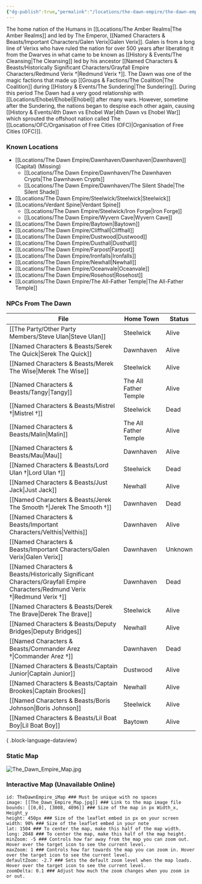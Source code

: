 ```yaml
---
{"dg-publish":true,"permalink":"/locations/the-dawn-empire/the-dawn-empire/","noteIcon":"","created":"2024-02-28T17:59:27.702+00:00","updated":"2024-12-13T20:58:22.734+00:00"}
---
```


The home nation of the Humans in [[Locations/The Amber Realms\|The Amber Realms]] and led by The Emperor, [[Named Characters & Beasts/Important Characters/Galen Verix\|Galen Verix]]. Galen is from a long line of Verixs who have ruled the nation for over 500 years after liberating it from the Dwarves in what came to be known as [[History & Events/The Cleansing\|The Cleansing]] led by his ancestor [[Named Characters & Beasts/Historically Significant  Characters/Grayfall Empire Characters/Redmund Verix †\|Redmund Verix †]]. The Dawn was one of the magic factions that made up [[Groups & Factions/The Coalition\|The Coalition]] during [[History & Events/The Sundering\|The Sundering]]. During this period The Dawn had a very good relationship with [[Locations/Ehobel/Ehobel\|Ehobel]] after many wars. However, sometime after the Sundering, the nations began to despise each other again, causing [[History & Events/4th Dawn vs Ehobel War\|4th Dawn vs Ehobel War]] which sprouted the offshoot nation called The [[Locations/OFC/Organisation of Free Cities (OFC)\|Organisation of Free Cities (OFC)]].

### Known Locations
- [[Locations/The Dawn Empire/Dawnhaven/Dawnhaven\|Dawnhaven]] (Capital) (Missing)
	- [[Locations/The Dawn Empire/Dawnhaven/The Dawnhaven Crypts\|The Dawnhaven Crypts]]
	- [[Locations/The Dawn Empire/Dawnhaven/The Silent Shade\|The Silent Shade]]
- [[Locations/The Dawn Empire/Steelwick/Steelwick\|Steelwick]]
- [[Locations/Verdant Spine\|Verdant Spine]]
	- [[Locations/The Dawn Empire/Steelwick/Iron Forge\|Iron Forge]]
	- [[Locations/The Dawn Empire/Wyvern Cave\|Wyvern Cave]]
- [[Locations/The Dawn Empire/Baytown\|Baytown]]
- [[Locations/The Dawn Empire/Cliffhall\|Cliffhall]]
- [[Locations/The Dawn Empire/Dustwood\|Dustwood]]
- [[Locations/The Dawn Empire/Dusthall\|Dusthall]]
- [[Locations/The Dawn Empire/Farpost\|Farpost]]
- [[Locations/The Dawn Empire/Ironfalls\|Ironfalls]] 
- [[Locations/The Dawn Empire/Newhall\|Newhall]]
- [[Locations/The Dawn Empire/Oceanvale\|Oceanvale]]
- [[Locations/The Dawn Empire/Rosehost\|Rosehost]]
- [[Locations/The Dawn Empire/The All-Father Temple\|The All-Father Temple]]

### NPCs From The Dawn
| File                                                                                                                              | Home Town             | Status  |
| --------------------------------------------------------------------------------------------------------------------------------- | --------------------- | ------- |
| [[The Party/Other Party Members/Steve Ulan\|Steve Ulan]]                                                                       | Steelwick             | Alive   |
| [[Named Characters & Beasts/Serek The Quick\|Serek The Quick]]                                                                 | Dawnhaven             | Alive   |
| [[Named Characters & Beasts/Merek The Wise\|Merek The Wise]]                                                                   | Steelwick             | Alive   |
| [[Named Characters & Beasts/Tangy\|Tangy]]                                                                                     | The All Father Temple | Alive   |
| [[Named Characters & Beasts/Mistrel †\|Mistrel †]]                                                                             | Steelwick             | Dead    |
| [[Named Characters & Beasts/Malin\|Malin]]                                                                                     | The All Father Temple | Alive   |
| [[Named Characters & Beasts/Mau\|Mau]]                                                                                         | Dawnhaven             | Alive   |
| [[Named Characters & Beasts/Lord Ulan †\|Lord Ulan †]]                                                                         | Steelwick             | Dead    |
| [[Named Characters & Beasts/Just Jack\|Just Jack]]                                                                             | Newhall               | Alive   |
| [[Named Characters & Beasts/Jerek The Smooth †\|Jerek The Smooth †]]                                                           | Dawnhaven             | Dead    |
| [[Named Characters & Beasts/Important Characters/Velthis\|Velthis]]                                                            | Dawnhaven             | Alive   |
| [[Named Characters & Beasts/Important Characters/Galen Verix\|Galen Verix]]                                                    | Dawnhaven             | Unknown |
| [[Named Characters & Beasts/Historically Significant  Characters/Grayfall Empire Characters/Redmund Verix †\|Redmund Verix †]] | Dawnhaven             | Dead    |
| [[Named Characters & Beasts/Derek The Brave\|Derek The Brave]]                                                                 | Steelwick             | Alive   |
| [[Named Characters & Beasts/Deputy Bridges\|Deputy Bridges]]                                                                   | Newhall               | Alive   |
| [[Named Characters & Beasts/Commander Arez †\|Commander Arez †]]                                                               | Dawnhaven             | Dead    |
| [[Named Characters & Beasts/Captain Junior\|Captain Junior]]                                                                   | Dustwood              | Alive   |
| [[Named Characters & Beasts/Captain Brookes\|Captain Brookes]]                                                                 | Newhall               | Alive   |
| [[Named Characters & Beasts/Boris Johnson\|Boris Johnson]]                                                                     | Steelwick             | Alive   |
| [[Named Characters & Beasts/Lil Boat Boy\|Lil Boat Boy]]                                                                       | Baytown               | Alive   |

{ .block-language-dataview}

### Static Map
![The_Dawn_Empire_Map.jpg](/img/user/Admin/Attachments/The_Dawn_Empire_Map.jpg)

### Interactive Map (Unavailable Online)
```leaflet  
id: TheDawnEmpire_iMap ### Must be unique with no spaces  
image: [[The_Dawn_Empire_Map.jpg]] ### Link to the map image file  
bounds: [[0,0], [3008, 4096]] ### Size of the map in px Width_x, Height_y  
height: 450px ### Size of the leaflet embed in px on your screen  
width: 90% ### Size of the leaflet embed in your note  
lat: 1504 ### To center the map, make this half of the map width.  
long: 2048 ### To center the map, make this half of the map height.  
minZoom: -5 ### Controls how far away from the map you can zoom out. Hover over the target icon to see the current level.  
maxZoom: 1 ### Controls how far towards the map you can zoom in. Hover over the target icon to see the current level.  
defaultZoom: -2.7 ### Sets the default zoom level when the map loads. Hover over the target icon to see the current level.  
zoomDelta: 0.1 ### Adjust how much the zoom changes when you zoom in or out.
```
